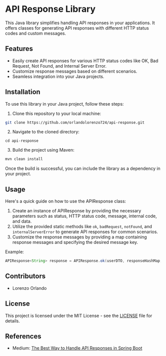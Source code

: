 # API Response Library

This Java library simplifies handling API responses in your applications. It offers classes for generating API responses with different HTTP status codes and custom messages.

## Features

- Easily create API responses for various HTTP status codes like OK, Bad Request, Not Found, and Internal Server Error.
- Customize response messages based on different scenarios.
- Seamless integration into your Java projects.

## Installation

To use this library in your Java project, follow these steps:

1. Clone this repository to your local machine:

```bash
git clone https://github.com/orlandolorenzo724/api-response.git
```

2. Navigate to the cloned directory:
```agsl
cd api-response
```

3. Build the project using Maven:

```bash
mvn clean install
```

Once the build is successful, you can include the library as a dependency in your project.

## Usage

Here's a quick guide on how to use the APIResponse class:

1. Create an instance of APIResponse by providing the necessary parameters such as status, HTTP status code, message, internal code, and data.
2. Utilize the provided static methods like `ok`, `badRequest`, `notFound`, and `internalServerError` to generate API responses for common scenarios.
3. Customize the response messages by providing a map containing response messages and specifying the desired message key.

Example:

```java
APIResponse<String> response = APIResponse.ok(userDTO, responseHashMap, "successKey");
```

## Contributors
- Lorenzo Orlando

## License
This project is licensed under the MIT License - see the [LICENSE](https://opensource.org/license/mit) file for details.

## References
- Medium: [The Best Way to Handle API Responses in Spring Boot](https://medium.com/spring-boot/the-best-way-to-handle-api-responses-in-spring-boot-77996e20bf86)

